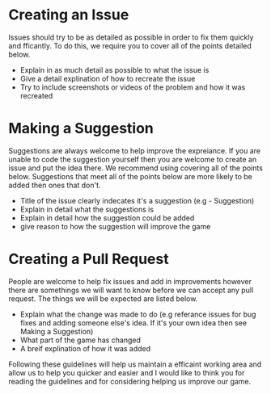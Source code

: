 # Creating an Issue
Issues should try to be as detailed as possible in order to fix them quickly and fficantly. To do this, we require you to cover all of the points detailed below.
* Explain in as much detail as possible to what the issue is
* Give a detail explination of how to recreate the issue
* Try to include screenshots or videos of the problem and how it was recreated

# Making a Suggestion
Suggestions are always welcome to help improve the expreiance. If you are unable to code the suggestion yourself then you are welcome to create an issue and put the idea there. We recommend using covering all of the points below. Suggestions that meet all of the points below are more likely to be added then ones that don't.
* Title of the issue clearly indecates it's a suggestion (e.g <suggestion name> - Suggestion)
* Explain in detail what the suggestions is
* Explain in detail how the suggestion could be added
* give reason to how the suggestion will improve the game

# Creating a Pull Request
People are welcome to help fix issues and add in improvements however there are somethings we will want to know before we can accept any pull request. The things we will be expected are listed below.
* Explain what the change was made to do (e.g referance issues for bug fixes and adding someone else's idea. If it's your own idea then see Making a Suggestion)
* What part of the game has changed
* A breif explination of how it was added

Following these guidelines will help us maintain a efficaint working area and allow us to help you quicker and easier and I would like to think you for reading the guidelines and for considering helping us improve our game.
